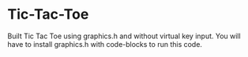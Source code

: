 # Tic-Tac-Toe
Built Tic Tac Toe using graphics.h and without virtual key input.
You will have to install graphics.h with code-blocks to run this code.
